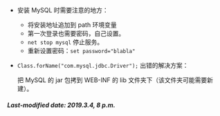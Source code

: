 + 安装 MySQL 时需要注意的地方：

  + 将安装地址追加到 path 环境变量
  + 第一次登录也需要密码，自己设置。
  + `net stop mysql` 停止服务。
  + 重新设置密码：`set password="blabla"`

+ `Class.forName("com.mysql.jdbc.Driver");` 出错的解决方案：

  把 MySQL 的 jar 包拷到 WEB-INF 的 lib 文件夹下（该文件夹可能需要新建）。

##### Last-modified date: 2019.3.4, 8 p.m.